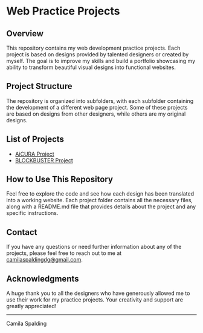 # Web Practice Projects

## Overview
This repository contains my web development practice projects. Each project is based on designs provided by talented designers or created by myself. The goal is to improve my skills and build a portfolio showcasing my ability to transform beautiful visual designs into functional websites.

## Project Structure
The repository is organized into subfolders, with each subfolder containing the development of a different web page project. Some of these projects are based on designs from other designers, while others are my original designs.

## List of Projects
- [AiCURA Project](./web-aicura/README.md)
- [BLOCKBUSTER Project](./web-blockbuster/README.md)

## How to Use This Repository
Feel free to explore the code and see how each design has been translated into a working website. Each project folder contains all the necessary files, along with a README.md file that provides details about the project and any specific instructions.

## Contact
If you have any questions or need further information about any of the projects, please feel free to reach out to me at camilaspaldingdg@gmail.com.

## Acknowledgments
A huge thank you to all the designers who have generously allowed me to use their work for my practice projects. Your creativity and support are greatly appreciated!

---

Camila Spalding